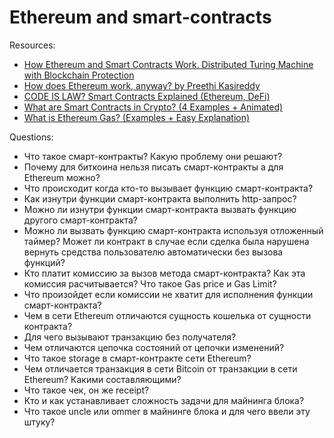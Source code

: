 # Ethereum and smart-contracts

Resources:

* [How Ethereum and Smart Contracts Work. Distributed Turing Machine with Blockсhain Protection](https://vas3k.com/blog/ethereum/)
* [How does Ethereum work, anyway? by Preethi Kasireddy](https://preethikasireddy.medium.com/how-does-ethereum-work-anyway-22d1df506369)
* [CODE IS LAW? Smart Contracts Explained (Ethereum, DeFi)](https://www.youtube.com/watch?v=pWGLtjG-F5c)
* [What are Smart Contracts in Crypto? (4 Examples + Animated)](https://www.youtube.com/watch?v=ZE2HxTmxfrI)
* [What is Ethereum Gas? (Examples + Easy Explanation)](https://www.youtube.com/watch?v=3ehaSqwUZ0s)

Questions:

* Что такое смарт-контракты? Какую проблему они решают?
* Почему для биткоина нельзя писать смарт-контракты а для Ethereum можно? 
* Что происходит когда кто-то вызывает функцию смарт-контракта?
* Как изнутри функции смарт-контракта выполнить http-запрос?
* Можно ли изнутри функции смарт-контракта вызвать функцию другого смарт-контракта? 
* Можно ли вызвать функцию смарт-контракта используя отложенный таймер? Может ли контракт в случае если сделка была нарушена вернуть средства пользователю автоматически без вызова функций? 
* Кто платит комиссию за вызов метода смарт-контракта? Как эта комиссия расчитывается? Что такое Gas price и Gas Limit?
* Что произойдет если комиссии не хватит для исполнения функции смарт-контракта?
* Чем в сети Ethereum отличаются сущность кошелька от сущности контракта?
* Для чего вызывают транзакцию без получателя?
* Чем отличаются цепочка состояний от цепочки изменений?
* Что такое storage в смарт-контракте сети Ethereum?
* Чем отличается транзакция в сети Bitcoin от транзакции в сети Ethereum? Какими составляющими?
* Что такое чек, он же receipt?
* Кто и как устанавливает сложность задачи для майнинга блока?
* Что такое uncle или ommer в майнинге блока и для чего ввели эту штуку?
